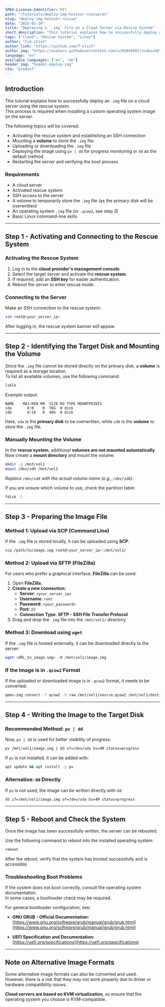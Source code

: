```yaml
---
SPDX-License-Identifier: MIT
path: "/tutorials/deploy-img-hetzner-rescue/en"
slug: "deploy-img-hetzner-rescue"
date: "2025-01-30"
title: "Deploying a `.img` File on a Cloud Server via Rescue System"
short_description: "This tutorial explains how to successfully deploy a `.img` file on a cloud server using the rescue system."
tags: ["Cloud", "Rescue System", "Linux"]
author: "tim.stich"
author_link: "https://github.com/T-stich"
author_img: "https://avatars.githubusercontent.com/u/83845082?v=4&s=50"
language: "en"
available_languages: ["en", "de"]
header_img: "header-deploy-img"
cta: "product"
---
```


## **Introduction**

This tutorial explains how to successfully deploy an `.img` file on a cloud server using the rescue system.  
This process is required when installing a custom operating system image on the server.

The following topics will be covered:

- Activating the rescue system and establishing an SSH connection
- Mounting a **volume** to store the `.img` file
- Uploading or downloading the `.img` file
- Deploying the image using `pv | dd` for progress monitoring or `dd` as the default method
- Restarting the server and verifying the boot process

### **Requirements**

- A cloud server
- Activated rescue system
- SSH access to the server
- A volume to temporarily store the `.img` file (as the primary disk will be overwritten)
- An operating system `.img` file (or `.qcow2`, see step 3)
- Basic Linux command-line skills

---

## **Step 1 - Activating and Connecting to the Rescue System**

### **Activating the Rescue System**

1. Log in to the **cloud provider's management console**.
2. Select the target server and activate the **rescue system**.
3. If required, add an **SSH key** for easier authentication.
4. Reboot the server to enter rescue mode.

### **Connecting to the Server**

Make an SSH connection to the rescue system:

```bash
ssh root@<your_server_ip>
```

After logging in, the rescue system banner will appear.

---

## **Step 2 - Identifying the Target Disk and Mounting the Volume**

Since the `.img` file cannot be stored directly on the primary disk, a **volume** is required as a storage location.  
To list all available volumes, use the following command:

```bash
lsblk
```

Example output:

```
NAME    MAJ:MIN RM  SIZE RO TYPE MOUNTPOINTS
sda       8:0    0  76G  0 disk 
sdb       8:16   0  40G  0 disk 
```

Here, `sda` is the **primary disk** to be overwritten, while `sdb` is the **volume** to store the `.img` file.

### **Manually Mounting the Volume**

In the **rescue system**, additional **volumes are not mounted automatically**.  
Now create a **mount directory** and mount the volume:

```bash
mkdir -p /mnt/vol1
mount /dev/sdX /mnt/vol1
```

*Replace `/dev/sdX` with the actual volume name (e.g., `/dev/sdb`).*

If you are unsure which volume to use, check the partition table:

```bash
fdisk -l
```

---

## **Step 3 - Preparing the Image File**

### **Method 1: Upload via SCP (Command Line)**

If the `.img` file is stored locally, it can be uploaded using **SCP**:

```bash
scp /path/to/image.img root@<your_server_ip>:/mnt/vol1/
```

### **Method 2: Upload via SFTP (FileZilla)**

For users who prefer a graphical interface, **FileZilla** can be used:

1. Open **FileZilla**.
2. **Create a new connection:**
   - **Server**: `<your_server_ip>`
   - **Username**: `root`
   - **Password**: `<your_password>`
   - **Port**: `22`
   - **Connection Type**: **SFTP - SSH File Transfer Protocol**
3. Drag and drop the `.img` file into the `/mnt/vol1/` directory.

### **Method 3: Download using `wget`**

If the `.img` file is hosted externally, it can be downloaded directly to the server:

```bash
wget <URL_to_image.img> -O /mnt/vol1/image.img
```

### **If the Image is in `.qcow2` Format**

If the uploaded or downloaded image is in `.qcow2` format, it needs to be converted:

```bash
qemu-img convert -f qcow2 -O raw /mnt/vol1/source.qcow2 /mnt/vol1/destination.img
```

---

## **Step 4 - Writing the Image to the Target Disk**

### **Recommended Method: `pv | dd`**
Now, `pv | dd` is used for better visibility of progress:

```bash
pv /mnt/vol1/image.img | dd of=/dev/sda bs=4M status=progress
```

If `pv` is not installed, it can be added with:

```bash
apt update && apt install -y pv
```

### **Alternative: `dd` Directly**
If `pv` is not used, the image can be written directly with `dd`:

```bash
dd if=/mnt/vol1/image.img of=/dev/sda bs=4M status=progress
```

---

## **Step 5 - Reboot and Check the System**

Once the image has been successfully written, the server can be rebooted.

Use the following command to reboot into the installed operating system:

```bash
reboot
```

After the reboot, verify that the system has booted successfully and is accessible.

### **Troubleshooting Boot Problems**  
If the system does not boot correctly, consult the operating system documentation.  
In some cases, a bootloader check may be required.

For general bootloader configuration, see:
- **GNU GRUB - Official Documentation:**  
  [https://www.gnu.org/software/grub/manual/grub/grub.html](https://www.gnu.org/software/grub/manual/grub/grub.html)

- **UEFI Specification and Documentation:**  
  [https://uefi.org/specifications](https://uefi.org/specifications)

---

## **Note on Alternative Image Formats**  
Some alternative image formats can also be converted and used.  
However, there is a risk that they may not work properly due to driver or hardware compatibility issues.  

**Cloud servers are based on KVM virtualization**, so ensure that the operating system you choose is KVM-compatible.
